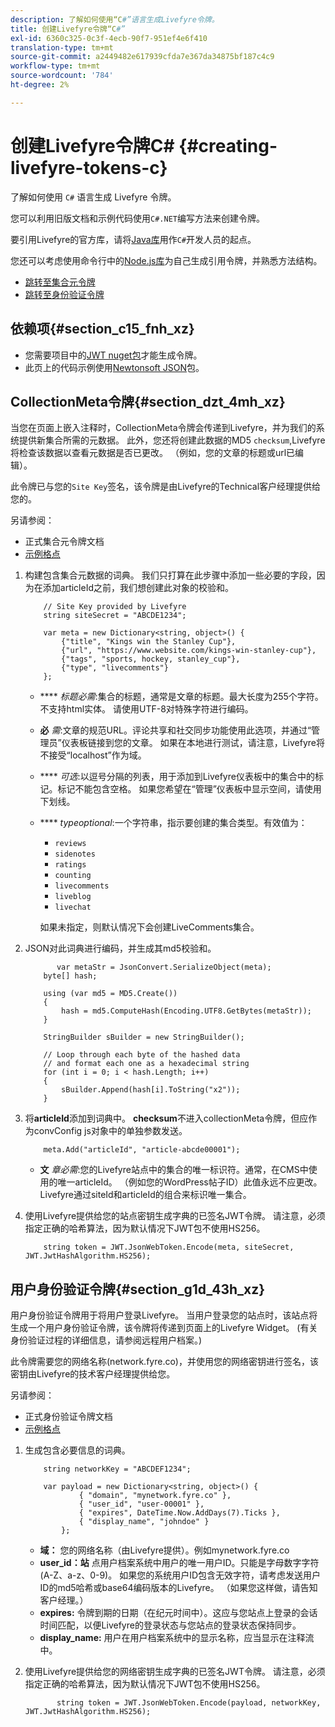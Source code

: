 ```yaml
---
description: 了解如何使用“C#”语言生成Livefyre令牌。
title: 创建Livefyre令牌“C#”
exl-id: 6360c325-0c3f-4ecb-90f7-951ef4e6f410
translation-type: tm+mt
source-git-commit: a2449482e617939cfda7e367da34875bf187c4c9
workflow-type: tm+mt
source-wordcount: '784'
ht-degree: 2%

---
```


# 创建Livefyre令牌C\# {#creating-livefyre-tokens-c}

了解如何使用 ``C#`` 语言生成 Livefyre 令牌。

您可以利用旧版文档和示例代码使用`C#.NET`编写方法来创建令牌。

要引用Livefyre的官方库，请将[Java库](https://github.com/Livefyre/livefyre-java-utils)用作`C#`开发人员的起点。

您还可以考虑使用命令行中的[Node.js库](https://github.com/Livefyre/livefyre-nodejs-utils)为自己生成引用令牌，并熟悉方法结构。

* [跳转至集合元令牌](https://gist.github.com/gibron/56cb9c7060bf4816c4c5#the-collectionMeta-token)
* [跳转至身份验证令牌](https://gist.github.com/gibron/56cb9c7060bf4816c4c5#the-auth-token)

## 依赖项{#section_c15_fnh_xz}

* 您需要项目中的[JWT nuget包](https://www.nuget.org/packages/JWT)才能生成令牌。
* 此页上的代码示例使用[Newtonsoft JSON](https://www.nuget.org/packages/newtonsoft.json/)包。

## CollectionMeta令牌{#section_dzt_4mh_xz}

当您在页面上嵌入注释时，CollectionMeta令牌会传递到Livefyre，并为我们的系统提供新集合所需的元数据。 此外，您还将创建此数据的MD5 `checksum`,Livefyre将检查该数据以查看元数据是否已更改。 （例如，您的文章的标题或url已编辑）。

此令牌已与您的`Site Key`签名，该令牌是由Livefyre的Technical客户经理提供给您的。

另请参阅：

* 正式集合元令牌文档
* [示例格点](https://gist.github.com/pcolombo/dbbea020618c521a2bd5)

1. 构建包含集合元数据的词典。 我们只打算在此步骤中添加一些必要的字段，因为在添加articleId之前，我们想创建此对象的校验和。

   ```
       // Site Key provided by Livefyre 
       string siteSecret = "ABCDE1234"; 
   
       var meta = new Dictionary<string, object>() { 
           {"title", "Kings win the Stanley Cup"}, 
           {"url", "https://www.website.com/kings-win-stanley-cup"}, 
           {"tags", "sports, hockey, stanley_cup"}, 
           {"type", "livecomments"} 
       };
   ```

   * **** *标题必需*:集合的标题，通常是文章的标题。最大长度为255个字符。 不支持html实体。 请使用UTF-8对特殊字符进行编码。
   * **必** *需*:文章的规范URL。评论共享和社交同步功能使用此选项，并通过“管理员”仪表板链接到您的文章。 如果在本地进行测试，请注意，Livefyre将不接受“localhost”作为域。
   * **** *可选*:以逗号分隔的列表，用于添加到Livefyre仪表板中的集合中的标记。标记不能包含空格。 如果您希望在“管理”仪表板中显示空间，请使用下划线。
   * **** *typeoptional*:一个字符串，指示要创建的集合类型。有效值为：

      * `reviews`
      * `sidenotes`
      * `ratings`
      * `counting`
      * `livecomments`
      * `liveblog`
      * `livechat`

      如果未指定，则默认情况下会创建LiveComments集合。


1. JSON对此词典进行编码，并生成其md5校验和。

   ```
          var metaStr = JsonConvert.SerializeObject(meta); 
       byte[] hash; 
   
       using (var md5 = MD5.Create()) 
       { 
           hash = md5.ComputeHash(Encoding.UTF8.GetBytes(metaStr)); 
       } 
   
       StringBuilder sBuilder = new StringBuilder(); 
   
       // Loop through each byte of the hashed data  
       // and format each one as a hexadecimal string  
       for (int i = 0; i < hash.Length; i++) 
       { 
           sBuilder.Append(hash[i].ToString("x2")); 
       } 
   ```

1. 将&#x200B;**articleId**&#x200B;添加到词典中。 **checksum**&#x200B;不进入collectionMeta令牌，但应作为convConfig js对象中的单独参数发送。

   ```
       meta.Add("articleId", "article-abcde00001"); 
   ```

   * **文** *章必需*:您的Livefyre站点中的集合的唯一标识符。通常，在CMS中使用的唯一articleId。 （例如您的WordPress帖子ID）此值永远不应更改。 Livefyre通过siteId和articleId的组合来标识唯一集合。

1. 使用Livefyre提供给您的站点密钥生成字典的已签名JWT令牌。 请注意，必须指定正确的哈希算法，因为默认情况下JWT包不使用HS256。

   ```
       string token = JWT.JsonWebToken.Encode(meta, siteSecret, JWT.JwtHashAlgorithm.HS256);
   ```

## 用户身份验证令牌{#section_g1d_43h_xz}

用户身份验证令牌用于将用户登录Livefyre。 当用户登录您的站点时，该站点将生成一个用户身份验证令牌，该令牌将传递到页面上的Livefyre Widget。 (有关身份验证过程的详细信息，请参阅远程用户档案。)

此令牌需要您的网络名称(network.fyre.co)，并使用您的网络密钥进行签名，该密钥由Livefyre的技术客户经理提供给您。

另请参阅：

* 正式身份验证令牌文档
* [示例格点](https://gist.github.com/pcolombo/7d7403172c28734c87e2)

1. 生成包含必要信息的词典。

   ```
       string networkKey = "ABCDEF1234"; 
   
       var payload = new Dictionary<string, object>() {  
               { "domain", "mynetwork.fyre.co" }, 
               { "user_id", "user-00001" }, 
               { "expires", DateTime.Now.AddDays(7).Ticks }, 
               { "display_name", "johndoe" } 
           }; 
   ```

   * **域：** 您的网络名称（由Livefyre提供）。例如mynetwork.fyre.co
   * **user_id：站** 点用户档案系统中用户的唯一用户ID。只能是字母数字字符(A-Z、a-z、0-9)。 如果您的系统用户ID包含无效字符，请考虑发送用户ID的md5哈希或base64编码版本的Livefyre。 （如果您这样做，请告知客户经理。）
   * **expires:** 令牌到期的日期（在纪元时间中）。这应与您站点上登录的会话时间匹配，以便Livefyre的登录状态与您站点的登录状态保持同步。
   * **display_name:** 用户在用户档案系统中的显示名称，应当显示在注释流中。

1. 使用Livefyre提供给您的网络密钥生成字典的已签名JWT令牌。 请注意，必须指定正确的哈希算法，因为默认情况下JWT包不使用HS256。

   ```
          string token = JWT.JsonWebToken.Encode(payload, networkKey, JWT.JwtHashAlgorithm.HS256);
   ```
